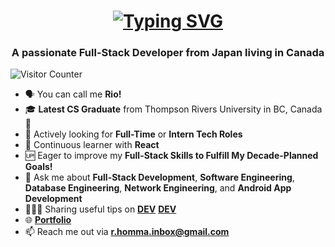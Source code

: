 <h1 align="center">
  <a href="https://git.io/typing-svg">
    <img src="https://readme-typing-svg.herokuapp.com?font=Fira+Code&weight=500&size=35&duration=2000&pause=750&color=187FFF&center=true&vCenter=true&random=false&width=1000&lines=Hi+There!%F0%9F%91%8B+I'm+Ryoichi+Homma%E2%9A%BE;Your+Future+Favorite+Full-Stack+Developer%F0%9F%91%A8%F0%9F%8F%BB%E2%80%8D%F0%9F%92%BB" alt="Typing SVG" />
  </a>
</h1>

<h3 align="center">A passionate Full-Stack Developer from Japan living in Canada</h3>

![Visitor Counter](https://komarev.com/ghpvc/?username=your-github-username&color=blue&style=plastic&abbreviated=true)

- 🗣️ You can call me **Rio!**
- 🎓 **Latest CS Graduate** from Thompson Rivers University in BC, Canada🍁
- 💼 Actively looking for **Full-Time** or **Intern Tech Roles**
- 🌱 Continuous learner with **React**
- 🆙 Eager to improve my **Full-Stack Skills to Fulfill My Decade-Planned Goals!**
- 💬 Ask me about **Full-Stack Development**, **Software Engineering**, **Database Engineering**, **Network Engineering**, and **Android App Development**
- 👨🏻‍💻 Sharing useful tips on **[DEV](https://dev.to/ryoichihomma)** <a href="https://dev.to/ryoichihomma" target="_blank">**DEV**</a>
- 🌐 **[Portfolio](https://ryoichihomma.me/)**
- 📫 Reach me out via **r.homma.inbox@gmail.com**

